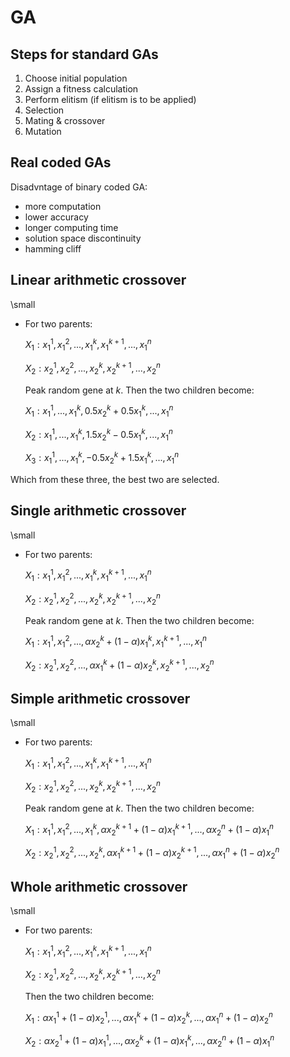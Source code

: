 # GA

## Steps for standard GAs

1. Choose initial population
2. Assign a fitness calculation
3. Perform elitism (if elitism is to be applied)
4. Selection
5. Mating & crossover
6. Mutation

## Real coded GAs

Disadvntage of binary coded GA:

* more computation
* lower accuracy
* longer computing time
* solution space discontinuity
* hamming cliff

## Linear arithmetic crossover

\small

* For two parents:

  $X_1: {x_1^1, x_1^2, ... , x_1^k, x_1^{k+1}, ..., x_1^n}$
  
  $X_2: {x_2^1, x_2^2, ... , x_2^k, x_2^{k+1}, ..., x_2^n}$

  Peak random gene at ${k}$. Then the two children become:

  $X_1: {x_1^1, ..., x_1^k, 0.5 x_2^k + 0.5 x_1^k, ..., x_1^n}$
  
  $X_2: {x_1^1, ..., x_1^k, 1.5 x_2^k - 0.5 x_1^k, ..., x_1^n}$

  $X_3: {x_1^1, ..., x_1^k, -0.5 x_2^k + 1.5 x_1^k, ..., x_1^n}$

Which from these three, the best two are selected.

## Single arithmetic crossover

\small

* For two parents:

  $X_1: {x_1^1, x_1^2, ... , x_1^k, x_1^{k+1}, ..., x_1^n}$
  
  $X_2: {x_2^1, x_2^2, ... , x_2^k, x_2^{k+1}, ..., x_2^n}$

  Peak random gene at ${k}$. Then the two children become:

  $X_1: {x_1^1, x_1^2, ... , \alpha x_2^k + (1 - \alpha)x_1^k, x_1^{k+1}, ..., x_1^n}$
  
  $X_2: {x_2^1, x_2^2, ... , \alpha x_1^k + (1 - \alpha)x_2^k, x_2^{k+1}, ..., x_2^n}$

## Simple arithmetic crossover

\small

* For two parents:

  $X_1: {x_1^1, x_1^2, ... , x_1^k, x_1^{k+1}, ..., x_1^n}$

  $X_2: {x_2^1, x_2^2, ... , x_2^k, x_2^{k+1}, ..., x_2^n}$

  Peak random gene at ${k}$. Then the two children become:

  $X_1: {x_1^1, x_1^2, ... , x_1^k, \alpha x_2^{k+1} + (1 - \alpha)x_1^{k+1}, ..., \alpha x_2^{n} + (1 - \alpha)x_1^{n}}$
  
  $X_2: {x_2^1, x_2^2, ... , x_2^k, \alpha x_1^{k+1} + (1 - \alpha)x_2^{k+1}, ..., \alpha x_1^{n} + (1 - \alpha)x_2^{n}}$

## Whole arithmetic crossover

\small

* For two parents:

  $X_1: {x_1^1, x_1^2, ... , x_1^k, x_1^{k+1}, ..., x_1^n}$

  $X_2: {x_2^1, x_2^2, ... , x_2^k, x_2^{k+1}, ..., x_2^n}$

  Then the two children become:

  $X_1: {\alpha x_1^1 + (1 - \alpha)x_2^1, ..., \alpha x_1^k + (1 - \alpha)x_2^k, ..., \alpha x_1^n + (1 - \alpha)x_2^n}$
  
  $X_2: {\alpha x_2^1 + (1 - \alpha)x_1^1, ..., \alpha x_2^k + (1 - \alpha)x_1^k, ..., \alpha x_2^n + (1 - \alpha)x_1^n}$
